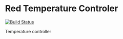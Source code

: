 # Red Temperature Controler #

[![Build Status](https://api.travis-ci.org/redivo/temp-ctrl.svg?branch=master)](https://travis-ci.org/redivo/temp-ctrl)

Temperature controller
